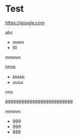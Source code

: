 # Test

https://google.com

abc

* mmm
* llll

mmmm

hhhh

* kkkkk
* uuuu

nnn

8888888888888888888888888

mmmm

* 999
* 999
* 888


